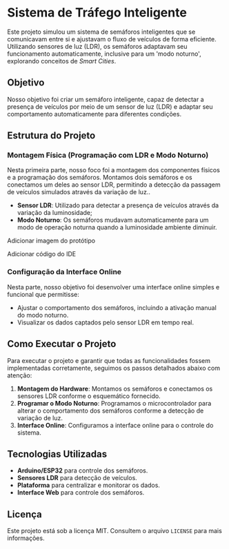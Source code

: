 # Sistema de Tráfego Inteligente

Este projeto simulou um sistema de semáforos inteligentes que se comunicavam entre si e ajustavam o fluxo de veículos de forma eficiente. Utilizando sensores de luz (LDR), os semáforos adaptavam seu funcionamento automaticamente, inclusive para um 'modo noturno', explorando conceitos de *Smart Cities*.

## Objetivo

Nosso objetivo foi criar um semáforo inteligente, capaz de detectar a presença de veículos por meio de um sensor de luz (LDR) e adaptar seu comportamento automaticamente para diferentes condições.

## Estrutura do Projeto

### Montagem Física (Programação com LDR e Modo Noturno)

Nesta primeira parte, nosso foco foi a montagem dos componentes físicos e a programação dos semáforos. Montamos dois semáforos e os conectamos um deles ao sensor LDR, permitindo a detecção da passagem de veículos simulados através da variação de luz..

- **Sensor LDR**: Utilizado para detectar a presença de veículos através da variação da luminosidade;
- **Modo Noturno**: Os semáforos mudavam automaticamente para um modo de operação noturna quando a luminosidade ambiente diminuir.

Adicionar imagem do protótipo

Adicionar código do IDE

### Configuração da Interface Online

Nesta parte, nosso objetivo foi desenvolver uma interface online simples e funcional que permitisse:

- Ajustar o comportamento dos semáforos, incluindo a ativação manual do modo noturno.
- Visualizar os dados captados pelo sensor LDR em tempo real.

## Como Executar o Projeto

Para executar o projeto e garantir que todas as funcionalidades fossem implementadas corretamente, seguimos os passos detalhados abaixo com atenção:

1. **Montagem do Hardware**: Montamos os semáforos e conectamos os sensores LDR conforme o esquemático fornecido.
2. **Programar o Modo Noturno**: Programamos o microcontrolador para alterar o comportamento dos semáforos conforme a detecção de variação de luz.
3. **Interface Online**: Configuramos a interface online para o controle do sistema.

## Tecnologias Utilizadas

- **Arduino/ESP32** para controle dos semáforos.
- **Sensores LDR** para detecção de veículos.
- **Plataforma** para centralizar e monitorar os dados.
- **Interface Web** para controle dos semáforos.

## Licença

Este projeto está sob a licença MIT. Consultem o arquivo `LICENSE` para mais informações.

